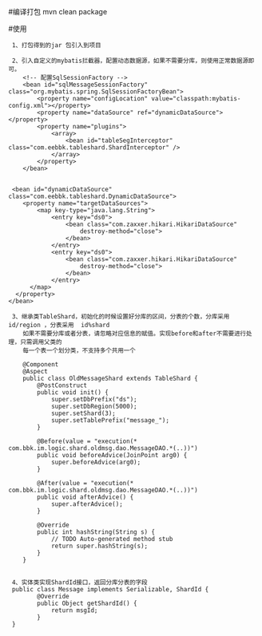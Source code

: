 #编译打包
 mvn clean package

#使用
    
     1、打包得到的jar 包引入到项目
     
     2、引入自定义的mybatis拦截器，配置动态数据源，如果不需要分库，则使用正常数据源即可。
        <!-- 配置SqlSessionFactory -->
		<bean id="sqlMessageSessionFactory" class="org.mybatis.spring.SqlSessionFactoryBean">
			<property name="configLocation" value="classpath:mybatis-config.xml"></property>
			<property name="dataSource" ref="dynamicDataSource"></property>
			<property name="plugins">
				<array>
					<bean id="tableSegInterceptor" class="com.eebbk.tableshard.ShardInterceptor" />
				</array>
			</property>
		</bean>


     <bean id="dynamicDataSource" class="com.eebbk.tableshard.DynamicDataSource">
		<property name="targetDataSources">
			<map key-type="java.lang.String">
				<entry key="ds0">
					<bean class="com.zaxxer.hikari.HikariDataSource"
						destroy-method="close">
					</bean>
				</entry>
                <entry key="ds0">
					<bean class="com.zaxxer.hikari.HikariDataSource"
						destroy-method="close">
					</bean>
				</entry>
          </map>
      </property>
    </bean>

     3、继承类TableShard，初始化的时候设置好分库的区间，分表的个数，分库采用id/region ，分表采用  id%shard
        如果不需要分库或者分表，请忽略对应信息的赋值。实现before和after不需要进行处理，只需调用父类的
        每一个表一个划分类，不支持多个共用一个

        @Component
		@Aspect
		public class OldMessageShard extends TableShard {
			@PostConstruct
			public void init() {
				super.setDbPrefix("ds");
				super.setDbRegion(5000);
				super.setShard(3);
				super.setTablePrefix("message_");
			}
		
			@Before(value = "execution(* com.bbk.im.logic.shard.oldmsg.dao.MessageDAO.*(..))")
			public void beforeAdvice(JoinPoint arg0) {
				super.beforeAdvice(arg0);
			}
		
			@After(value = "execution(* com.bbk.im.logic.shard.oldmsg.dao.MessageDAO.*(..))")
			public void afterAdvice() {
				super.afterAdvice();
			}
		
			@Override
			public int hashString(String s) {
				// TODO Auto-generated method stub
				return super.hashString(s);
			}
		}
 

     4、实体类实现ShardId接口，返回分库分表的字段
     public class Message implements Serializable, ShardId {
		 	@Override
			public Object getShardId() {
				return msgId;
			}
     }
          
